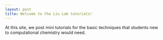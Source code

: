 ```yaml
---
layout: post
title: Welcome to the Liu Lab tutorials!
---
```


At this site, we post mini tutorials for the basic techniques that students new to computational chemistry would need.
